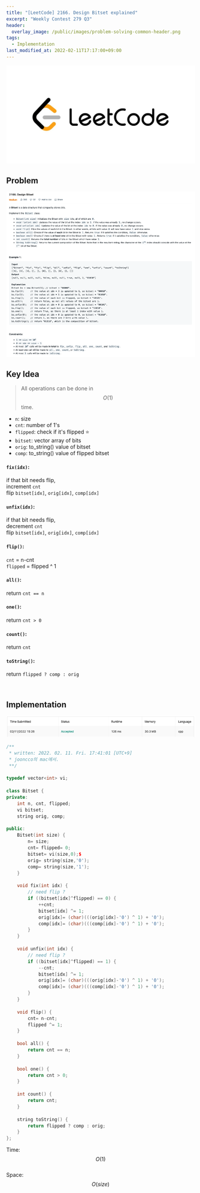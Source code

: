 ```yaml
---
title: "[LeetCode] 2166. Design Bitset explained"
excerpt: "Weekly Contest 279 Q3"
header:
  overlay_image: /public/images/problem-solving-common-header.png
tags:
  - Implementation
last_modified_at: 2022-02-11T17:17:00+09:00
---
```

<a href="https://leetcode.com/">
    <img src="/public/images/leetcode-logo.jpeg"/>
</a>

## Problem
<a href="https://leetcode.com/problems/design-bitset/">
    <img src="/public/images/leetcode-2166.png"/>
</a>

<br/>

## Key Idea

> All operations can be done in $$O(1)$$ time.

- `n`: size
- `cnt`: number of 1's
- `flipped`: check if it's flipped ⭐️
- `bitset`: vector array of bits
- `orig`: to_string() value of bitset
- `comp`: to_string() value of flipped bitset

#### `fix(idx)`:

if that bit needs flip,  
increment `cnt`  
flip `bitset[idx]`, `orig[idx]`, `comp[idx]`  

#### `unfix(idx)`:

if that bit needs flip,   
decrement `cnt`  
flip `bitset[idx]`, `orig[idx]`, `comp[idx]`  

#### `flip()`:

`cnt` = n-cnt  
`flipped` = flipped ^ 1

#### `all()`:

return `cnt == n`
    
#### `one()`:

return `cnt > 0`

#### `count()`:

return `cnt`
    
#### `toString()`:

return `flipped ? comp : orig`

<br/>

## Implementation
<img src="/public/images/leetcode-2167-result.png"/>

```cpp
/**
 * written: 2022. 02. 11. Fri. 17:41:01 [UTC+9]
 * jooncco의 mac에서.
 **/

typedef vector<int> vi;

class Bitset {
private:
    int n, cnt, flipped;
    vi bitset;
    string orig, comp;
    
public:
    Bitset(int size) {
        n= size;
        cnt= flipped= 0;
        bitset= vi(size,0);$
        orig= string(size,'0');
        comp= string(size,'1');
    }
    
    void fix(int idx) {
        // need flip ?
        if ((bitset[idx]^flipped) == 0) {
            ++cnt;
            bitset[idx] ^= 1;
            orig[idx]= (char)(((orig[idx]-'0') ^ 1) + '0');
            comp[idx]= (char)(((comp[idx]-'0') ^ 1) + '0');
        }
    }
    
    void unfix(int idx) {
        // need flip ?
        if ((bitset[idx]^flipped) == 1) {
            --cnt;
            bitset[idx] ^= 1;
            orig[idx]= (char)(((orig[idx]-'0') ^ 1) + '0');
            comp[idx]= (char)(((comp[idx]-'0') ^ 1) + '0');
        }
    }
    
    void flip() {
        cnt= n-cnt;
        flipped ^= 1;
    }
    
    bool all() {
        return cnt == n;
    }
    
    bool one() {
        return cnt > 0;
    }
    
    int count() {
        return cnt;
    }
    
    string toString() {
        return flipped ? comp : orig;
    }
};

```

Time: $$O(1)$$  
Space: $$O(size)$$